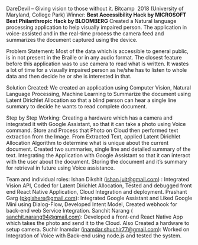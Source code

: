 DareDevil – Giving vision to those without it.
Bitcamp ​ 2018 (University of Maryland, College Park)
Winner: 
​**Best Accessibility Hack by MICROSOFT
Best Philanthropic Hack by BLOOMBERG**
Created a Natural language processing application to help visually impaired person.
The application in voice-assisted and in the real-time process the camera feed and summarizes the
document captured using the device.


Problem Statement:
Most of the data which is accessible to general public, is in not present in the Braille or in any audio
format. The closest feature before this application was to use camera to read what is written. It
wastes a lot of time for a visually impaired person as he/she has to listen to whole data and then
decide he or she is interested in that.


Solution Created:
We created an application using Computer Vision, Natural Language Processing, Machine Learning
to Summarize the document using Latent Dirichlet Allocation so that a blind person can hear a single
line summary to decide he wants to read complete document.


Step by Step Working:
Creating a hardware which has a camera and integrated it with Google Assistant, so that it
can take a photo using Voice command.
Store and Process that Photo on Cloud then performed text extraction from the Image.
From Extracted Text, applied Latent Dirichlet Allocation Algorithm to determine what is
unique about the current document.
Created two summaries, single line and detailed summary of the text.
Integrating the Application with Google Assistant so that it can interact with the user about
the document.
Storing the document and it’s summary for retrieval in future using Voice assistance.



Team and individual roles:
Ishan Dikshit (​ishan.juit@gmail.com​) : Integrated Vision API, Coded for Latent Dirichlet
Allocation, Tested and debugged front end React Native Application, Cloud Integration and
deployment.
Prashant Garg (​pkgishere@gmail.com​): Integrated Google Assistant and Liked Google Mini
using Dialog-Flow, Developed Intent Model, Created webhook for back-end web Service
Integration.
Sanchit Narang (​sanchit.narang94@gmail.com​): Developed a front-end React Native App
which takes the photo and send it to the Cloud. Also Created a hardware to setup camera.
Suchir Inamdar (​inamdar.shuchir77@gmail.com​): Worked on Integration of Voice with
Back-end using node.js and tested the system.

